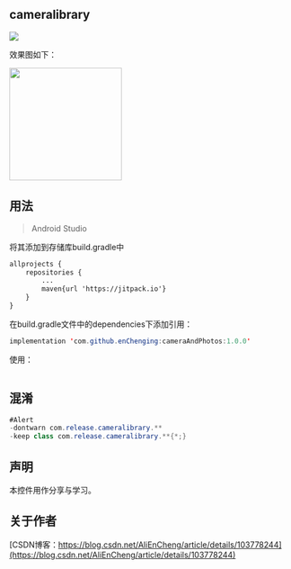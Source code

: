 cameralibrary
-

[![](https://jitpack.io/v/enChenging/cameraAndPhotos.svg)](https://jitpack.io/#enChenging/cameraAndPhotos)

效果图如下：

<div align="left" >
	<img src="" width="200">
</div>

## 用法

>Android Studio

将其添加到存储库build.gradle中
```xml
allprojects {
    repositories {
      	...
        maven{url 'https://jitpack.io'}
    }
}
```
 在build.gradle文件中的dependencies下添加引用：
	
```java
implementation 'com.github.enChenging:cameraAndPhotos:1.0.0'
```


使用：
```java


```


## 混淆

```java
#Alert
-dontwarn com.release.cameralibrary.**
-keep class com.release.cameralibrary.**{*;}

```

声明
-
本控件用作分享与学习。

关于作者
-
[CSDN博客：https://blog.csdn.net/AliEnCheng/article/details/103778244](https://blog.csdn.net/AliEnCheng/article/details/103778244)





